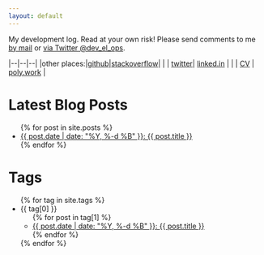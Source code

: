 ```yaml
---
layout: default
---
```


My development log. Read at your own risk! Please send comments to me [by mail](mailto:david@black.co.at) or [via Twitter @dev\_el\_ops](https://twitter.com/dev_el_ops).

|--|--|--|
|other places:|[github](https://github.com/DavidS/)|[stackoverflow](https://careers.stackoverflow.com/david-schmitt)|
| | [twitter](https://twitter.com/dev_el_ops)| [linked.in](https://www.linkedin.com/in/davidschmitt) |
| | [CV](cv/) | [poly.work](https://www.polywork.com/dev_el_ops) |

<!-- [xing](https://www.xing.com/profile/David_Schmitt5) -->

# Latest Blog Posts

<ul>
  {% for post in site.posts %}
    <li>
      <a href="{{ post.url | relative_url }}">{{ post.date | date: "%Y, %-d %B" }}: {{ post.title }}</a>
    </li>
  {% endfor %}
</ul>

# Tags

<ul>
  {% for tag in site.tags %}
    <li>{{ tag[0] }}
      <ul>
        {% for post in tag[1] %}
          <li><a href="{{ post.url | relative_url }}">{{ post.date | date: "%Y, %-d %B" }}: {{ post.title }}</a></li>
        {% endfor %}
      </ul>
    </li>
  {% endfor %}
</ul>
